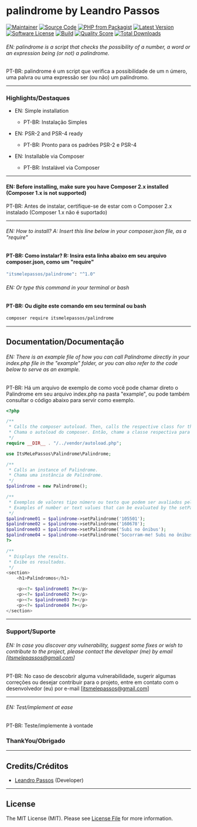 # palindrome by Leandro Passos

[![Maintainer](http://img.shields.io/badge/maintainer-@itsmelepassos-blue.svg?style=flat-square)](https://twitter.com/itsmelepassos)
[![Source Code](http://img.shields.io/badge/source-itsmelepassos/palindrome-blue.svg?style=flat-square)](https://github.com/itsmelepassos/palindrome)
[![PHP from Packagist](https://img.shields.io/packagist/php-v/itsmelepassos/palindrome.svg?style=flat-square)](https://packagist.org/packages/itsmelepassos/palindrome)
[![Latest Version](https://img.shields.io/github/release/itsmelepassos/palindrome.svg?style=flat-square)](https://github.com/itsmelepassos/palindrome/releases)
[![Software License](https://img.shields.io/badge/license-MIT-brightgreen.svg?style=flat-square)](LICENSE)
[![Build](https://img.shields.io/scrutinizer/build/g/itsmelepassos/palindrome.svg?style=flat-square)](https://scrutinizer-ci.com/g/itsmelepassos/palindrome)
[![Quality Score](https://img.shields.io/scrutinizer/g/itsmelepassos/palindrome.svg?style=flat-square)](https://scrutinizer-ci.com/g/itsmelepassos/palindrome)
[![Total Downloads](https://img.shields.io/packagist/dt/itsmelepassos/palindrome.svg?style=flat-square)](https://packagist.org/packages/itsmelepassos/palindrome)

###### EN: palindrome is a script that checks the possibility of a number, a word or an expression being (or not) a palindrome.

PT-BR: palindrome é um script que verifica a possibilidade de um n úmero, uma palvra ou uma expressão ser (ou não) um palíndromo.

---

### Highlights/Destaques

- EN: Simple installation
    - PT-BR: Instalação Simples


- EN: PSR-2 and PSR-4 ready
    - PT-BR: Pronto para os padrões PSR-2 e PSR-4


- EN: Installable via Composer
    - PT-BR: Instalável via Composer

---
#### EN: Before installing, make sure you have Composer 2.x installed (Composer 1.x is not supported)
PT-BR: Antes de instalar, certifique-se de estar com o Composer 2.x instalado (Composer 1.x não é suportado)

---

###### EN: How to install? A: Insert this line below in your composer.json file, as a "require"

#### PT-BR: Como instalar? R: Insira esta linha abaixo em seu arquivo composer.json, como um "require"

```bash
"itsmelepassos/palindrome": "^1.0"
```

###### EN: Or type this command in your terminal or bash

#### PT-BR: Ou digite este comando em seu terminal ou bash

```bash
composer require itsmelepassos/palindrome
```

---

## Documentation/Documentação

###### EN: There is an example file of how you can call Palindrome directly in your index.php file in the "example" folder, or you can also refer to the code below to serve as an example.

PT-BR: Há um arquivo de exemplo de como você pode chamar direto o Palindrome em seu arquivo index.php na pasta "example",
ou pode também consultar o código abaixo para servir como exemplo.

```php
<?php

/**
 * Calls the composer autoload. Then, calls the respective class for the palindrome.
 * Chama o autoload do composer. Então, chame a classe respectiva para o palindrome.
 */
require __DIR__ . "/../vendor/autoload.php";

use ItsMeLePassos\Palindrome\Palindrome;

/**
 * Calls an instance of Palindrome.
 * Chama uma instância de Palindrome.
 */
$palindrome = new Palindrome();

/**
 * Exemplos de valores tipo número ou texto que podem ser avaliados pelo método setPalindrome() 
 * Examples of number or text values that can be evaluated by the setPalindrome() method
 */
$palindrome01 = $palindrome->setPalindrome('105501');
$palindrome02 = $palindrome->setPalindrome('160678');
$palindrome03 = $palindrome->setPalindrome('Subi no ônibus');
$palindrome04 = $palindrome->setPalindrome('Socorram-me! Subi no ônibus em Marrocos');
?>

/**
 * Displays the results.
 * Exibe os resultados. 
 */
<section>
    <h1>Palíndromos</h1>

    <p><?= $palindrome01 ?></p>
    <p><?= $palindrome02 ?></p>
    <p><?= $palindrome03 ?></p>
    <p><?= $palindrome04 ?></p>
</section>
```
---

### Support/Suporte

###### EN: In case you discover any vulnerability, suggest some fixes or wish to contribute to the project, please contact the developer (me) by email [itsmelepassos@gmail.com]

PT-BR: No caso de descobrir alguma vulnerabilidade, sugerir algumas correções ou desejar contribuir para o projeto,
entre em contato com o desenvolvedor (eu) por e-mail [itsmelepassos@gmail.com]

---

###### EN: Test/implement at ease
PT-BR: Teste/implemente à vontade

### ThankYou/Obrigado

---

## Credits/Créditos

- [Leandro Passos](https://github.com/itsmelepassos) (Developer)

---

## License

The MIT License (MIT). Please see [License File](https://github.com/itsmelepassos/palindrome/blob/master/LICENSE)
for more information.
